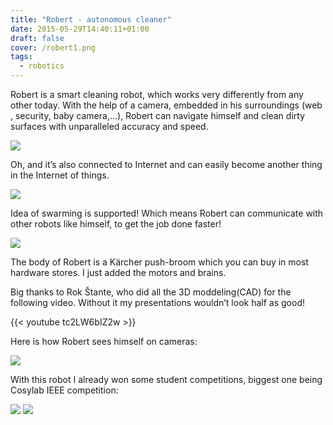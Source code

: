 ```yaml
---
title: "Robert - autonomous cleaner"
date: 2015-05-29T14:40:11+01:00
draft: false
cover: /robert1.png
tags:
  - robotics
---
```


Robert is a smart cleaning robot, which works very differently from any other today. With the help of a camera, embedded in his surroundings (web , security, baby camera,…), Robert can navigate himself and clean dirty surfaces with unparalleled accuracy and speed.

![](/robert2.png " ")

Oh, and it’s also connected to Internet and can easily become another thing in the Internet of things.

![](/robert3.png " ")

Idea of swarming is supported! Which means Robert can communicate with other robots like himself, to get the job done faster!

![](/robert4.png " ")

The body of Robert is a Kärcher push-broom which you can buy in most hardware stores. I just added the motors and brains.

Big thanks to Rok Štante, who did all the 3D moddeling(CAD) for the following video. Without it my presentations wouldn’t look half as good!

{{< youtube tc2LW6bIZ2w >}}

Here is how Robert sees himself on cameras:

![](/robert5.png " ")

With this robot I already won some student competitions, biggest one being Cosylab IEEE competition:

![](/robert6.jpg " ")
![](/robert7.png " ")

